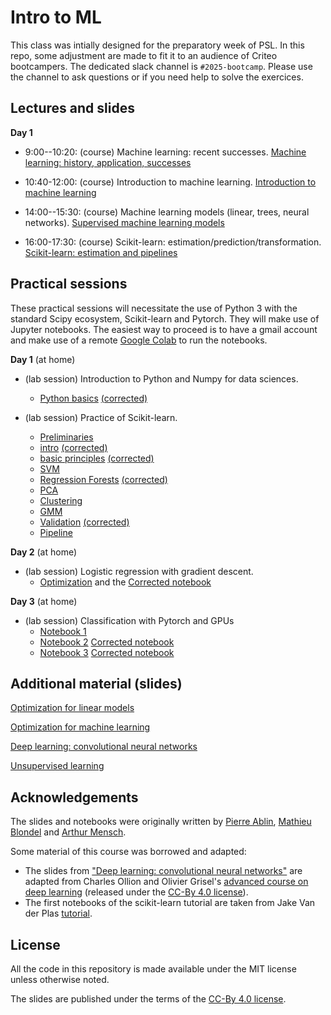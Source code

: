 # Intro to ML

This class was intially designed for the preparatory week of PSL. In this repo, some adjustment are made to fit it to an audience of Criteo bootcampers.
The dedicated slack channel is `#2025-bootcamp`. Please use the channel to ask questions or if you need help to solve the exercices.

## Lectures and slides

**Day 1**

* 9:00--10:20: (course) Machine learning: recent successes.
  [Machine learning: history, application, successes](./slides/01_machine_learning_successes)

* 10:40-12:00: (course) Introduction to machine learning.
  [Introduction to machine learning](./slides/02_intro_to_machine_learning)

* 14:00--15:30: (course) Machine learning models (linear, trees, neural networks).
  [Supervised machine learning models](./slides/03_machine_learning_models/)

* 16:00-17:30: (course) Scikit-learn: estimation/prediction/transformation.
  [Scikit-learn: estimation and pipelines](./slides/04_scikit_learn/)

## Practical sessions

These practical sessions will necessitate the use of Python 3 with the standard Scipy ecosystem, Scikit-learn and Pytorch. They will make use of Jupyter notebooks. The easiest way to proceed is to have a gmail account and make use of a remote [Google Colab](https://colab.research.google.com/) to run the notebooks.

**Day 1** (at home)
* (lab session) Introduction to Python and Numpy for data sciences.
  - [Python basics](https://colab.research.google.com/github/hugorichard/MLIntro/blob/master/notebooks/01_python_basics.ipynb) [(corrected)](https://colab.research.google.com/github/hugorichard/MLIntro/blob/master/notebooks/01_python_basics_corrected.ipynb)
  
* (lab session) Practice of Scikit-learn.
  - [Preliminaries](https://colab.research.google.com/github/hugorichard/MLIntro/blob/main/notebooks/02_sklearn/01-Preliminaries.ipynb)
  - [intro](https://colab.research.google.com/github/hugorichard/MLIntro/blob/main/notebooks/02_sklearn/02.1-Machine-Learning-Intro.ipynb) [(corrected)](https://colab.research.google.com/github/hugorichard/MLIntro/blob/main/notebooks/02_sklearn/02.1-Machine-Learning-Intro_corrected.ipynb)
  - [basic principles](https://colab.research.google.com/github/hugorichard/MLIntro/blob/main/notebooks/02_sklearn/02.2-Basic-Principles.ipynb)   [(corrected)](https://colab.research.google.com/github/hugorichard/MLIntro/blob/main/notebooks/02_sklearn/02.2-Basic-Principles_corrected.ipynb)
  - [SVM](https://colab.research.google.com/github/hugorichard/MLIntro/blob/main/notebooks/02_sklearn/03.1-Classification-SVMs.ipynb)  
  - [Regression Forests](https://colab.research.google.com/github/hugorichard/MLIntro/blob/main/notebooks/02_sklearn/03.2-Regression-Forests.ipynb)  [(corrected)](https://colab.research.google.com/github/hugorichard/MLIntro/blob/main/notebooks/02_sklearn/03.2-Regression-Forests_corrected.ipynb)
  - [PCA](https://colab.research.google.com/github/hugorichard/MLIntro/blob/main/notebooks/02_sklearn/04.1-Dimensionality-PCA.ipynb)
  - [Clustering](https://colab.research.google.com/github/hugorichard/MLIntro/blob/main/notebooks/02_sklearn/04.2-Clustering-KMeans.ipynb) 
  - [GMM](https://colab.research.google.com/github/hugorichard/MLIntro/blob/main/notebooks/02_sklearn/04.3-Density-GMM.ipynb) 
  - [Validation](https://colab.research.google.com/github/hugorichard/MLIntro/blob/main/notebooks/02_sklearn/05-Validation.ipynb)  [(corrected)](https://colab.research.google.com/github/hugorichard/MLIntro/blob/main/notebooks/02_sklearn/05-Validation_corrected.ipynb)
  - [Pipeline](https://colab.research.google.com/github/hugorichard/MLIntro/blob/main/notebooks/02_sklearn/06-Pipeline.ipynb) 

**Day 2** (at home)
* (lab session) Logistic regression with gradient descent.
  - [Optimization](https://colab.research.google.com/github/hugorichard/MLIntro/blob/master/notebooks/03_optimization.ipynb) and the [Corrected notebook](https://colab.research.google.com/github/hugorichard/MLIntro/blob/master/notebooks/03_optimization_corrected.ipynb)

**Day 3** (at home)
* (lab session) Classification with Pytorch and GPUs
  - [Notebook 1](https://colab.research.google.com/github/hugorichard/MLIntro/blob/main/notebooks/04_pytorch/01_introduction_to_pytorch.ipynb)
  - [Notebook 2](https://colab.research.google.com/github/hugorichard/MLIntro/blob/main/notebooks/04_pytorch/02_simple_neural_network.ipynb)  [Corrected notebook](https://colab.research.google.com/github/hugorichard/MLIntro/blob/main/notebooks/04_pytorch/02_simple_neural_network_corrected.ipynb)
  - [Notebook 3](https://colab.research.google.com/github/hugorichard/MLIntro/blob/main/notebooks/04_pytorch/03_convolutional_neural_network_mnist.ipynb) [Corrected notebook](https://colab.research.google.com/github/hugorichard/MLIntro/blob/main/notebooks/04_pytorch/03_convolutional_neural_network_mnist_corrected.ipynb)


## Additional material (slides)

[Optimization for linear models](https://hugorichard.github.io/MLIntro/slides/05_optimization_linear_models/)

[Optimization for machine learning](https://hugorichard.github.io/MLIntro/slides/06_optimization_general/)

[Deep learning: convolutional neural networks](https://hugorichard.github.io/MLIntro/slides/07_deep_learning/)

[Unsupervised learning](https://hugorichard.github.io/MLIntro/slides/08_unsupervised_learning/)

## Acknowledgements

The slides and notebooks were originally written by [Pierre Ablin](https://pierreablin.com/), [Mathieu Blondel](https://mblondel.org/) and [Arthur Mensch](http://www.amensch.fr/).

Some material of this course was borrowed and adapted:
  * The slides from ["Deep learning: convolutional neural networks"](https://hugorichard.github.io/MLIntro/slides/07_deep_learning/) are adapted from
  Charles Ollion and Olivier Grisel's [advanced course on deep learning](!https://github.com/m2dsupsdlclass/lectures-labs) (released under the
  [CC-By 4.0 license](https://creativecommons.org/licenses/by/4.0/legalcode)).
  * The first notebooks of the scikit-learn tutorial are taken from Jake Van der Plas [tutorial](https://github.com/jakevdp/sklearn_tutorial).

## License
All the code in this repository is made available under the MIT license unless otherwise noted.

The slides are published under the terms of the [CC-By 4.0 license](https://creativecommons.org/licenses/by/4.0/legalcode).
